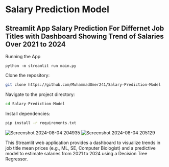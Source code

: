 # Salary Prediction Model
 ## Streamlit App Salary Prediction For Differnet Job Titles with Dashboard Showing Trend of Salaries Over 2021 to 2024
Running the App
```commandline
python -m streamlit run main.py
```

Clone the repository:
```bash
git clone https://github.com/MuhammadUmer241/Salary-Prediction-Model
```

Navigate to the project directory:
```Bash
cd Salary-Prediction-Model
```

Install dependencies:
```bash
pip install -r requirements.txt
```


![Screenshot 2024-08-04 204935](https://github.com/user-attachments/assets/671e9aa1-08b5-4650-90c8-6b561b6059dc)
![Screenshot 2024-08-04 205129](https://github.com/user-attachments/assets/0d4ba59b-e2a0-46e1-b6e4-808c85554e5d)

This Streamlit web application provides a dashboard to visualize trends in job title mean prices (e.g., ML, SE, Computer Biologist) and a predictive model to estimate salaries from 2021 to 2024 using a Decision Tree Regressor.



